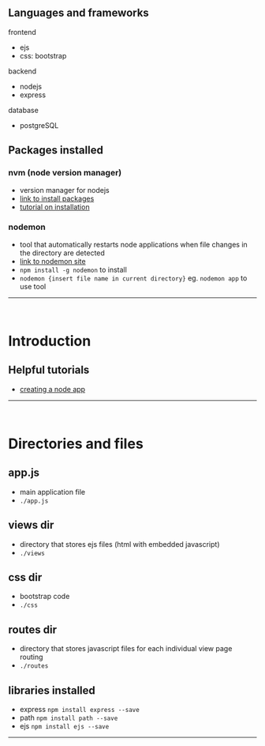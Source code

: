 ## Languages and frameworks

frontend
- ejs
- css: bootstrap

backend
- nodejs
- express

database
- postgreSQL


## Packages installed

### nvm (node version manager)
- version manager for nodejs
- [link to install packages](https://github.com/nvm-sh/nvm)
- [tutorial on installation](https://www.youtube.com/watch?v=ohBFbA0O6hs)

### nodemon
- tool that automatically restarts node applications when file changes in the directory are detected
- [link to nodemon site](https://www.npmjs.com/package/nodemon`)
- `npm install -g nodemon` to install
- `nodemon {insert file name in current directory}` eg. `nodemon app` to use tool
______________________________________________________
<br/>

# Introduction

## Helpful tutorials
- [creating a node app](https://www.youtube.com/watch?v=EMwu8F0dCXE&t=1452s)

______________________________________________________
<br/>

# Directories and files

## app.js
- main application file
- `./app.js`

## views dir
- directory that stores ejs files (html with embedded javascript)
- `./views`

## css dir
- bootstrap code
- `./css`

## routes dir
- directory that stores javascript files for each individual view page routing
- `./routes`

## libraries installed
- express `npm install express --save`
- path `npm install path --save`
- ejs `npm install ejs --save`

______________________________________________________





